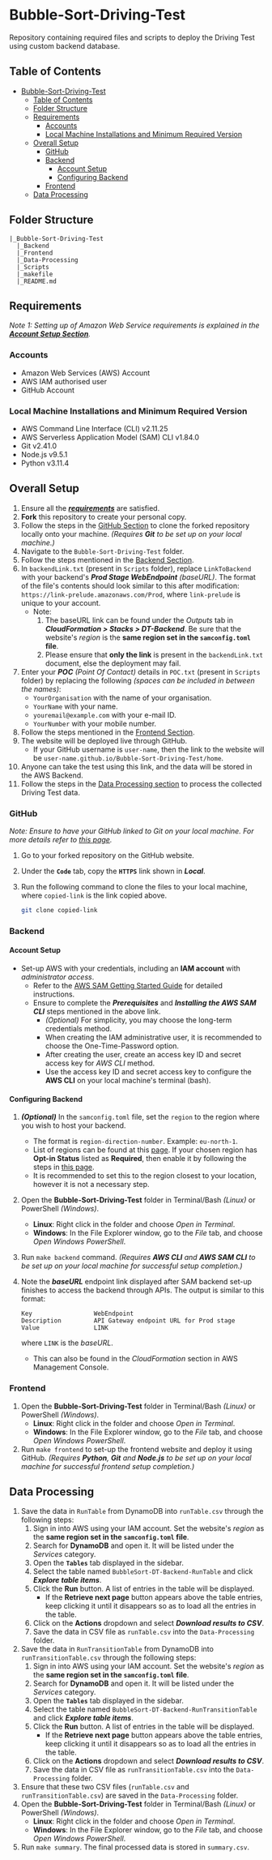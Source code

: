 # Bubble-Sort-Driving-Test

Repository containing required files and scripts to deploy the Driving Test using custom backend database.

## Table of Contents

- [Bubble-Sort-Driving-Test](#bubble-sort-driving-test)
  - [Table of Contents](#table-of-contents)
  - [Folder Structure](#folder-structure)
  - [Requirements](#requirements)
    - [Accounts](#accounts)
    - [Local Machine Installations and Minimum Required Version](#local-machine-installations-and-minimum-required-version)
  - [Overall Setup](#overall-setup)
    - [GitHub](#github)
    - [Backend](#backend)
      - [Account Setup](#account-setup)
      - [Configuring Backend](#configuring-backend)
    - [Frontend](#frontend)
  - [Data Processing](#data-processing)

## Folder Structure

```text
|_Bubble-Sort-Driving-Test
  |_Backend
  |_Frontend
  |_Data-Processing
  |_Scripts
  |_makefile
  |_README.md
```

## Requirements

_Note 1: Setting up of Amazon Web Service requirements is explained in the [**Account Setup Section**](#account-setup)._

### Accounts

- Amazon Web Services (AWS) Account
- AWS IAM authorised user
- GitHub Account

### Local Machine Installations and Minimum Required Version

- AWS Command Line Interface (CLI) v2.11.25
- AWS Serverless Application Model (SAM) CLI v1.84.0
- Git v2.41.0
- Node.js v9.5.1
- Python v3.11.4

## Overall Setup

1. Ensure all the [_**requirements**_](#requirements) are satisfied.
2. **Fork** this repository to create your personal copy.
3. Follow the steps in the [GitHub Section](#github) to clone the forked repository locally onto your machine. _(Requires **Git** to be set up on your local machine.)_
4. Navigate to the `Bubble-Sort-Driving-Test` folder.
5. Follow the steps mentioned in the [Backend Section](#backend).
6. In `backendLink.txt` (present in `Scripts` folder), replace `LinkToBackend` with your backend's _**Prod Stage WebEndpoint** (baseURL)_. The format of the file's contents should look similar to this after modification: `https://link-prelude.amazonaws.com/Prod`, where `link-prelude` is unique to your account.
    - Note:
        1. The baseURL link can be found under the _Outputs_ tab in _**CloudFormation > Stacks > DT-Backend**_. Be sure that the website's _region_ is the **same region set in the `samconfig.toml` file**.
        2. Please ensure that **only the link** is present in the `backendLink.txt` document, else the deployment may fail.
7. Enter your _**POC** (Point Of Contact)_ details in `POC.txt` (present in `Scripts` folder) by replacing the following _(spaces can be included in between the names)_:
    - `YourOrganisation` with the name of your organisation.
    - `YourName` with your name.
    - `youremail@example.com` with your e-mail ID.
    - `YourNumber` with your mobile number.
8. Follow the steps mentioned in the [Frontend Section](#frontend).
9. The website will be deployed live through GitHub.
    - If your GitHub username is `user-name`, then the link to the website will be `user-name.github.io/Bubble-Sort-Driving-Test/home`.
10. Anyone can take the test using this link, and the data will be stored in the AWS Backend.
11. Follow the steps in the [Data Processing section](#data-processing) to process the collected Driving Test data.

### GitHub

_Note: Ensure to have your GitHub linked to Git on your local machine. For more details refer to [this page](https://docs.github.com/en/account-and-profile/setting-up-and-managing-your-personal-account-on-github/managing-email-preferences/setting-your-commit-email-address#setting-your-commit-email-address-in-git)._

1. Go to your forked repository on the GitHub website.
2. Under the **`Code`** tab, copy the **`HTTPS`** link shown in _**Local**_.
3. Run the following command to clone the files to your local machine, where `copied-link` is the link copied above.

    ```bash
    git clone copied-link
    ```

### Backend

#### Account Setup

- Set-up AWS with your credentials, including an **IAM account** with _administrator access_.
  - Refer to the [AWS SAM Getting Started Guide](https://docs.aws.amazon.com/serverless-application-model/latest/developerguide/prerequisites.html) for detailed instructions.
  - Ensure to complete the _**Prerequisites**_ and _**Installing the AWS SAM CLI**_ steps mentioned in the above link.
    - _(Optional)_ For simplicity, you may choose the long-term credentials method.
    - When creating the IAM administrative user, it is recommended to choose the One-Time-Password option.
    - After creating the user, create an access key ID and secret access key for _AWS CLI_ method.
    - Use the access key ID and secret access key to configure the **AWS CLI** on your local machine's terminal (bash).

#### Configuring Backend

1. _**(Optional)**_ In the `samconfig.toml` file, set the `region` to the region where you wish to host your backend.
    - The format is `region-direction-number`. Example: `eu-north-1`.
    - List of regions can be found at this [page](https://docs.aws.amazon.com/AWSEC2/latest/UserGuide/using-regions-availability-zones.html#concepts-available-regions). If your chosen region has **Opt-in Status** listed as **Required**, then enable it by following the steps in [this page](https://docs.aws.amazon.com/accounts/latest/reference/manage-acct-regions.html#manage-acct-regions-enable-organization).
    - It is recommended to set this to the region closest to your location, however it is not a necessary step.
2. Open the **Bubble-Sort-Driving-Test** folder in Terminal/Bash _(Linux)_ or PowerShell _(Windows)_.
    - **Linux**: Right click in the folder and choose _Open in Terminal_.
    - **Windows**: In the File Explorer window, go to the _File_ tab, and choose _Open Windows PowerShell_.
3. Run `make backend` command. _(Requires **AWS CLI** and **AWS SAM CLI** to be set up on your local machine for successful setup completion.)_
4. Note the _**baseURL**_ endpoint link displayed after SAM backend set-up finishes to access the backend through APIs. The output is similar to this format:

    ```text
    Key                 WebEndpoint
    Description         API Gateway endpoint URL for Prod stage
    Value               LINK
    ```

    where `LINK` is the _baseURL_.

    - This can also be found in the _CloudFormation_ section in AWS Management Console.

### Frontend

1. Open the **Bubble-Sort-Driving-Test** folder in Terminal/Bash _(Linux)_ or PowerShell _(Windows)_.
    - **Linux**: Right click in the folder and choose _Open in Terminal_.
    - **Windows**: In the File Explorer window, go to the _File_ tab, and choose _Open Windows PowerShell_.
2. Run `make frontend` to set-up the frontend website and deploy it using GitHub. _(Requires **Python**, **Git** and **Node.js** to be set up on your local machine for successful frontend setup completion.)_

## Data Processing

1. Save the data in `RunTable` from DynamoDB into `runTable.csv` through the following steps:
    1. Sign in into AWS using your IAM account. Set the website's _region_ as the **same region set in the `samconfig.toml` file**.
    2. Search for **DynamoDB** and open it. It will be listed under the _Services_ category.
    3. Open the **`Tables`** tab displayed in the sidebar.
    4. Select the table named `BubbleSort-DT-Backend-RunTable` and click _**Explore table items**_.
    5. Click the **Run** button. A list of entries in the table will be displayed.
       - If the **Retrieve next page** button appears above the table entries, keep clicking it until it disappears so as to load all the entries in the table.
    6. Click on the **Actions** dropdown and select _**Download results to CSV**_.
    7. Save the data in CSV file as `runTable.csv` into the `Data-Processing` folder.
2. Save the data in `RunTransitionTable` from DynamoDB into `runTransitionTable.csv` through the following steps:
    1. Sign in into AWS using your IAM account. Set the website's _region_ as the **same region set in the `samconfig.toml` file**.
    2. Search for **DynamoDB** and open it. It will be listed under the _Services_ category.
    3. Open the **`Tables`** tab displayed in the sidebar.
    4. Select the table named `BubbleSort-DT-Backend-RunTransitionTable` and click _**Explore table items**_.
    5. Click the **Run** button. A list of entries in the table will be displayed.
       - If the **Retrieve next page** button appears above the table entries, keep clicking it until it disappears so as to load all the entries in the table.
    6. Click on the **Actions** dropdown and select _**Download results to CSV**_.
    7. Save the data in CSV file as `runTransitionTable.csv` into the `Data-Processing` folder.
3. Ensure that these two CSV files (`runTable.csv` and `runTransitionTable.csv`) are saved in the `Data-Processing` folder.
4. Open the **Bubble-Sort-Driving-Test** folder in Terminal/Bash _(Linux)_ or PowerShell _(Windows)_.
    - **Linux**: Right click in the folder and choose _Open in Terminal_.
    - **Windows**: In the File Explorer window, go to the _File_ tab, and choose _Open Windows PowerShell_.
5. Run `make summary`. The final processed data is stored in `summary.csv`.
